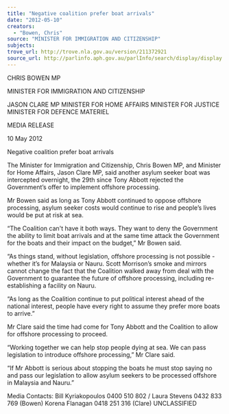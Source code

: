 ```yaml
---
title: "Negative coalition prefer boat arrivals"
date: "2012-05-10"
creators:
  - "Bowen, Chris"
source: "MINISTER FOR IMMIGRATION AND CITIZENSHIP"
subjects:
trove_url: http://trove.nla.gov.au/version/211372921
source_url: http://parlinfo.aph.gov.au/parlInfo/search/display/display.w3p;query=Id%3A%22media/pressrel/1624876%22
---
```


 

 

 

 CHRIS BOWEN MP 

 MINISTER FOR IMMIGRATION AND CITIZENSHIP   

 JASON CLARE MP  MINISTER FOR HOME AFFAIRS  MINISTER FOR JUSTICE  MINISTER FOR DEFENCE MATERIEL 

 

 MEDIA RELEASE 

 

 10 May 2012 

 

 Negative coalition prefer boat arrivals   

 The Minister for Immigration and Citizenship, Chris Bowen MP, and Minister for Home  Affairs, Jason Clare MP, said another asylum seeker boat was intercepted overnight, the  29th since Tony Abbott rejected the Government’s offer to implement offshore  processing.   

 Mr Bowen said as long as Tony Abbott continued to oppose offshore processing, asylum  seeker costs would continue to rise and people’s lives would be put at risk at sea.   

 “The Coalition can't have it both ways. They want to deny the Government the ability to  limit boat arrivals and at the same time attack the Government for the boats and their  impact on the budget,” Mr Bowen said.   

 “As things stand, without legislation, offshore processing is not possible - whether it’s  for Malaysia or Nauru. Scott Morrison’s smoke and mirrors cannot change the fact that  the Coalition walked away from deal with the Government to guarantee the future of  offshore processing, including re-establishing a facility on Nauru.   

 “As long as the Coalition continue to put political interest ahead of the national interest,  people have every right to assume they prefer more boats to arrive.”   

 Mr Clare said the time had come for Tony Abbott and the Coalition to allow for offshore  processing to proceed. 

 

 “Working together we can help stop people dying at sea. We can pass legislation to  introduce offshore processing,” Mr Clare said.   

 “If Mr Abbott is serious about stopping the boats he must stop saying no and pass our  legislation to allow asylum seekers to be processed offshore in Malaysia and Nauru.”   

 Media Contacts: Bill Kyriakopoulos 0400 510 802 / Laura Stevens 0432 833 769  (Bowen)   Korena Flanagan 0418 251 316 (Clare)  UNCLASSIFIED 

 

